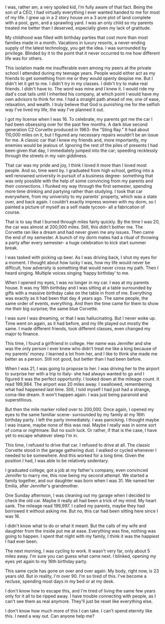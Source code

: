 I was, rather am, a very spoiled kid, I’m fully aware of that fact. Being the son of a CEO, I had virtually everything I ever wanted handed to me for most of my life. I grew up in a 2 story house on a 3 acre plot of land complete with a pool, gym, and a sprawling yard. I was an only child so my parents treated me better than I deserved, especially given my lack of gratitude. 

My childhood was filled with birthday parties that cost more than most families made in a month. Vacations in luxury resorts, a never-ending supply of the latest technology, you get the idea. I was surrounded by privilege. Blinded by it to the point that it never occurred to me how different life was for others.

This isolation made me insufferable even among my peers at the private school I attended during my teenage years. People would either act as my friends to get something from me or they would openly despise me. But I didn't let it get to me. I didn't try in my classes. I didn't try to make real friends. I didn't have to. The word was mine and I knew it. I would ride my dad's coat tails until I inherited his company, at which point I would have my own advisors to think for me. I had a straight path ahead of me; one of ease, relaxation, and wealth. I truly believe that God is punishing me for the selfish way I've lived my life, the way I've planned it out. 

I got my license when I was 16. To celebrate, my parents got me the car I had been obsessing over for the past few months. A dark blue second generation C2 Corvette produced in 1963- the “Sting Ray.” It had about 110,000 miles on it, but I figured any necessary repairs wouldn’t be an issue for me. A classic car that I knew my friends and, more importantly, my enemies would be jealous of. Ignoring the rest of the piles of presents I had been given that day, I immediately jumped into the car; speeding recklessly through the streets in my vain giddiness. 

That car was my pride and joy, I think I loved it more than I loved most people. And so, time went by. I graduated from high school, getting into a well renowned university in pursuit of a business degree- something that was only possible with the help of some convincing from my parents and their connections. I flunked my way through the first semester, spending more time drinking and partying rather than studying. I took that car everywhere, from my university to my parents' property, which was a state over, and back again. I couldn’t exactly impress women with my dorm, so I painted a picture of myself as a self made tycoon- all a fabrication of course. 

That is to say that I burned through miles fairly quickly. By the time I was 20, the car was almost at 200,000 miles. Still, this didn’t bother me. The Corvette ran like a dream and had never given me any issues. Then came the end of my semester. A bunch of my dorm mates had a ritual of throwing a party after every semester- a huge celebration to kick start summer break. 

I was tasked with picking up beer. As I was driving back, I shut my eyes for a moment. I thought about how lucky I was, how my life would never be difficult, how adversity is something that would never cross my path. Then I heard singing. Multiple voices singing ‘happy birthday’ to me.

When I opened my eyes, I was no longer in my car. I was at my parents house. It was my 16th birthday and I was sitting at a table surrounded by gifts with a massive birthday cake on the table in front of me. Everything was exactly as it had been that day 4 years ago. The same people, the same order of events, everything. And then the time came for them to show me their big surprise; the same blue Corvette. 

I was sure I was dreaming, or that I was hallucinating. But I never woke up. Time went on again, as it had before, and my life played out mostly the same. I made different friends, took different classes, even changed my major to finance. 

This time, I found a girlfriend in college. Her name was Jennifer and she was the only person I ever knew who didn't treat me like a king because of my parents' money. I learned a lot from her, and I like to think she made me better as a person. Still not good, but better than I had been before.

When I was 21, I was going to propose to her. I was driving her to the airport to surprise her with a trip to Italy- she had always wanted to go and I figured it was the perfect opportunity. I looked down at the mileage count. It read 199,984. The airport was 20 miles away. I swallowed, remembering what had happened last time. Still, I told myself I had just had a strange, coma-like dream. It won't happen again. I was just being paranoid and superstitious.

But then the mile marker rolled over to 200,000. Once again, I opened my eyes to the same familiar scene- surrounded by my family at my 16th birthday party. I left the party immediately. I was panicking. I thought maybe I was insane, maybe none of this was real. Maybe I really was in some sort of coma or nightmare. But no such luck. Or rather, if that is the case, I have yet to escape whatever sleep I'm in.

This time, I refused to drive that car. I refused to drive at all. The classic Corvette stood in the garage gathering dust. I walked or cycled whenever I needed to be somewhere. And this worked for a long time. Given the position I had, I was able to be relatively sedentary. 

I graduated college, got a job at my father's company, even convinced Jennifer to marry me, this now being my second attempt. We started a family together, and our daughter was born when I was 31. We named her Emilia, after Jennifer's grandmother. 

One Sunday afternoon, I was cleaning out my garage when I decided to check the old car. Maybe it really all had been a trick of my mind. My heart sank. The mileage read 199,997. I called my parents, maybe they had borrowed it without asking me. But no, this car had been sitting here since I was 16.

I didn't know what to do or what it meant. But the calls of my wife and daughter from the inside put me at ease. Everything was fine, nothing was going to happen. I spent that night with my family, I think it was the happiest I had ever been. 

The next morning, I was cycling to work. It wasn't very far, only about 5 miles away. I'm sure you can guess what came next. I blinked, opening my eyes yet again to my 16th birthday party. 

This same cycle has gone on over and over again. My body, right now, is 23 years old. But in reality, I'm over 90. I'm so tired of this. I've become a recluse, spending most days in my bed or at my desk. 

I don't know how to escape this, and I'm tired of living the same few years only for it all to be ripped away. I have trouble connecting with people, as I can't see them as real anymore. They'll just be reset like everything else. 

I don't know how much more of this I can take. I can't spend eternity like this. I need a way out. Can anyone help me?